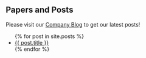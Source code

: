 ## Papers and Posts

Please visit our <a href="https://blog.linked-planet.com">Company Blog</a> to get our latest posts!

<ul>
  {% for post in site.posts %}
    <li>
      <a href="{{ post.url }}">{{ post.title }}</a>
    </li>
  {% endfor %}
</ul>
